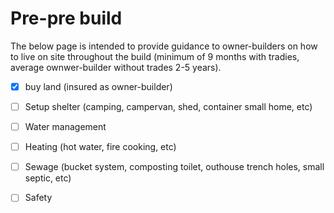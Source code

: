 # Pre-pre build

The below page is intended to provide guidance to owner-builders on how to live on site throughout the build (minimum of 9 months with tradies, average ownwer-builder without trades 2-5 years).

- [x] buy land (insured as owner-builder)
- [ ] Setup shelter (camping, campervan, shed, container small home, etc)
- [ ] Water management
- [ ] Heating (hot water, fire cooking, etc)
- [ ] Sewage (bucket system, composting toilet, outhouse trench holes, small septic, etc)
- [ ] Safety


